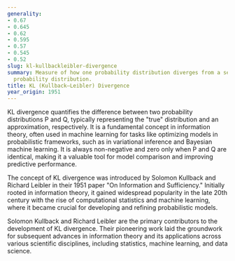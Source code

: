 ```yaml
---
generality:
- 0.67
- 0.645
- 0.62
- 0.595
- 0.57
- 0.545
- 0.52
slug: kl-kullbackleibler-divergence
summary: Measure of how one probability distribution diverges from a second, reference
  probability distribution.
title: KL (Kullback–Leibler) Divergence
year_origin: 1951
---
```


KL divergence quantifies the difference between two probability distributions P and Q, typically representing the "true" distribution and an approximation, respectively. It is a fundamental concept in information theory, often used in machine learning for tasks like optimizing models in probabilistic frameworks, such as in variational inference and Bayesian machine learning. It is always non-negative and zero only when P and Q are identical, making it a valuable tool for model comparison and improving predictive performance.

The concept of KL divergence was introduced by Solomon Kullback and Richard Leibler in their 1951 paper "On Information and Sufficiency." Initially rooted in information theory, it gained widespread popularity in the late 20th century with the rise of computational statistics and machine learning, where it became crucial for developing and refining probabilistic models.

Solomon Kullback and Richard Leibler are the primary contributors to the development of KL divergence. Their pioneering work laid the groundwork for subsequent advances in information theory and its applications across various scientific disciplines, including statistics, machine learning, and data science.